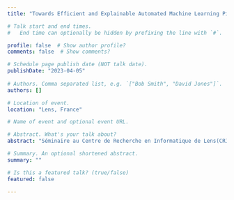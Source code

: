 ```yaml
---
title: "Towards Efficient and Explainable Automated Machine Learning Pipelines Design"

# Talk start and end times.
#   End time can optionally be hidden by prefixing the line with `#`.

profile: false  # Show author profile?
comments: false  # Show comments?

# Schedule page publish date (NOT talk date).
publishDate: "2023-04-05"
 
# Authors. Comma separated list, e.g. `["Bob Smith", "David Jones"]`.
authors: []

# Location of event.
location: "Lens, France"

# Name of event and optional event URL.

# Abstract. What's your talk about?
abstract: "Séminaire au Centre de Recherche en Informatique de Lens(CRIL)-- Université d’Artois"

# Summary. An optional shortened abstract.
summary: ""

# Is this a featured talk? (true/false)
featured: false

---
```




